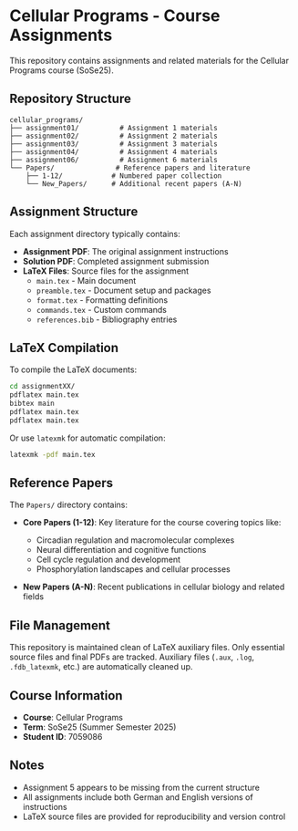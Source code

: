 # Cellular Programs - Course Assignments

This repository contains assignments and related materials for the Cellular Programs course (SoSe25).

## Repository Structure

```
cellular_programs/
├── assignment01/          # Assignment 1 materials
├── assignment02/          # Assignment 2 materials  
├── assignment03/          # Assignment 3 materials
├── assignment04/          # Assignment 4 materials
├── assignment06/          # Assignment 6 materials
└── Papers/               # Reference papers and literature
    ├── 1-12/            # Numbered paper collection
    └── New_Papers/      # Additional recent papers (A-N)
```

## Assignment Structure

Each assignment directory typically contains:
- **Assignment PDF**: The original assignment instructions
- **Solution PDF**: Completed assignment submission
- **LaTeX Files**: Source files for the assignment
  - `main.tex` - Main document
  - `preamble.tex` - Document setup and packages
  - `format.tex` - Formatting definitions
  - `commands.tex` - Custom commands
  - `references.bib` - Bibliography entries

## LaTeX Compilation

To compile the LaTeX documents:

```bash
cd assignmentXX/
pdflatex main.tex
bibtex main
pdflatex main.tex
pdflatex main.tex
```

Or use `latexmk` for automatic compilation:
```bash
latexmk -pdf main.tex
```

## Reference Papers

The `Papers/` directory contains:
- **Core Papers (1-12)**: Key literature for the course covering topics like:
  - Circadian regulation and macromolecular complexes
  - Neural differentiation and cognitive functions
  - Cell cycle regulation and development
  - Phosphorylation landscapes and cellular processes

- **New Papers (A-N)**: Recent publications in cellular biology and related fields

## File Management

This repository is maintained clean of LaTeX auxiliary files. Only essential source files and final PDFs are tracked. Auxiliary files (`.aux`, `.log`, `.fdb_latexmk`, etc.) are automatically cleaned up.

## Course Information

- **Course**: Cellular Programs
- **Term**: SoSe25 (Summer Semester 2025)
- **Student ID**: 7059086

## Notes

- Assignment 5 appears to be missing from the current structure
- All assignments include both German and English versions of instructions
- LaTeX source files are provided for reproducibility and version control 